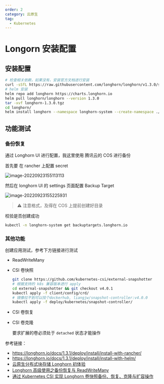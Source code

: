 ```yaml
---
order: 2
category: 云原生
tag:
  - Kubernetes
---
```


# Longorn 安装配置

## 安装配置

```bash
# 检查相关依赖，如果没有，安装官方文档进行安装
curl -sSfL https://raw.githubusercontent.com/longhorn/longhorn/v1.3.0/scripts/environment_check.sh | bash
# helm 安装
helm repo add longhorn https://charts.longhorn.io
helm pull longhorn/longhorn --version 1.3.0
tar -xvf longhorn-1.3.0.tgz
cd longhorn/
helm install longhorn --namespace longhorn-system --create-namespace ./
```

## 功能测试

### 备份恢复

通过 Longhorn UI 进行配置，我这里使用 腾讯云的 COS 进行备份

首先要 在 rancher 上配置 secret

 ![image-20220923155113113](https://clay-blog.oss-cn-shanghai.aliyuncs.com/img/image-20220923155113113.png)

然后在 longhorn UI 的 settings 页面配置 Backup Target

 ![image-20220923155225931](https://clay-blog.oss-cn-shanghai.aliyuncs.com/img/image-20220923155225931.png)

> :warning:  注意格式，及得在 COS 上提前创建好目录

校验是否创建成功

```bash
kubectl -n longhorn-system get backuptargets.longhorn.io
```

### 其他功能

创建应用测试，参考下方链接进行测试

* ReadWriteMany

* CSI 卷快照

  ```bash
  git clone https://github.com/kubernetes-csi/external-snapshotter
  # 根据支持的 k8s 兼容版本进行 apply
  cd external-snapshotter && git checkout v4.0.1
  kubectl apply -f client/config/crd/
  # 镜像拉不到可以找个dockerhub, liangjw/snapshot-controller:v4.0.0
  kubectl apply -f deploy/kubernetes/snapshot-controller/
  ```

* CSI 卷恢复

* CSI 卷克隆

  要求扩展的卷必须处于 `detached` 状态才能操作

参考链接：

* https://longhorn.io/docs/1.3.1/deploy/install/install-with-rancher/
* https://longhorn.io/docs/1.3.1/deploy/install/install-with-helm/
* [云原生分布式块存储 Longhorn 初体验](https://kube100.com/d/6)
* [Longhorn 高级使用之备份恢复与 ReadWriteMany](https://mp.weixin.qq.com/s?__biz=MzU4MjQ0MTU4Ng==&mid=2247497465&idx=1&sn=0cd268d145f622b7fb5b35fa88d0abb4&chksm=fdbaf9e4cacd70f2eb0695f565d10875d90f0b9857da3734a385a73579f97aeb8a0575a93958&mpshare=1&scene=1&srcid=07214JQqcaJXHvh6PJfXlFkc&sharer_sharetime=1658397389879&sharer_shareid=35faa6bb6d10f874cf6f57390f055300&version=4.0.0.70098&platform=mac#rd)
* [通过 Kubernetes CSI 实现 Longhorn 卷快照备份、恢复、克隆与扩容操作](https://kube100.com/d/9)